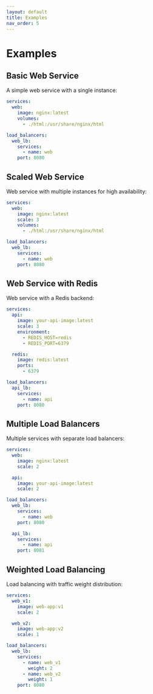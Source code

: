 ```yaml
---
layout: default
title: Examples
nav_order: 5
---
```


# Examples

## Basic Web Service

A simple web service with a single instance:

```yaml
services:
  web:
    image: nginx:latest
    volumes:
      - ./html:/usr/share/nginx/html

load_balancers:
  web_lb:
    services:
      - name: web
    port: 8080
```

## Scaled Web Service

Web service with multiple instances for high availability:

```yaml
services:
  web:
    image: nginx:latest
    scale: 3
    volumes:
      - ./html:/usr/share/nginx/html

load_balancers:
  web_lb:
    services:
      - name: web
    port: 8080
```

## Web Service with Redis

Web service with a Redis backend:

```yaml
services:
  api:
    image: your-api-image:latest
    scale: 3
    environment:
      - REDIS_HOST=redis
      - REDIS_PORT=6379

  redis:
    image: redis:latest
    ports:
      - 6379

load_balancers:
  api_lb:
    services:
      - name: api
    port: 8080
```

## Multiple Load Balancers

Multiple services with separate load balancers:

```yaml
services:
  web:
    image: nginx:latest
    scale: 2

  api:
    image: your-api-image:latest
    scale: 2

load_balancers:
  web_lb:
    services:
      - name: web
    port: 8080

  api_lb:
    services:
      - name: api
    port: 8081
```

## Weighted Load Balancing

Load balancing with traffic weight distribution:

```yaml
services:
  web_v1:
    image: web-app:v1
    scale: 2

  web_v2:
    image: web-app:v2
    scale: 1

load_balancers:
  web_lb:
    services:
      - name: web_v1
        weight: 2
      - name: web_v2
        weight: 1
    port: 8080
```
